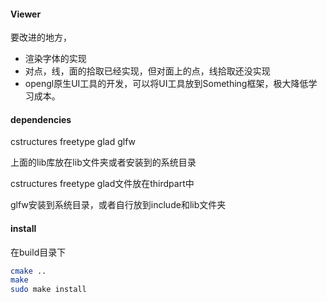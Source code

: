 #### Viewer

要改进的地方，

* 渲染字体的实现
* 对点，线，面的拾取已经实现，但对面上的点，线拾取还没实现
* opengl原生UI工具的开发，可以将UI工具放到Something框架，极大降低学习成本。

#### dependencies

cstructures freetype glad glfw

上面的lib库放在lib文件夹或者安装到的系统目录

cstructures freetype glad文件放在thirdpart中

glfw安装到系统目录，或者自行放到include和lib文件夹

#### install

在build目录下

```bash
cmake ..
make 
sudo make install

```

